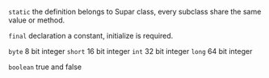 `static` the definition belongs to Supar class, every subclass share the same 
value or method.

`final` declaration a constant, initialize is required.

`byte` 8 bit integer
`short` 16 bit integer
`int` 32 bit integer
`long` 64 bit integer

`boolean` true and false

